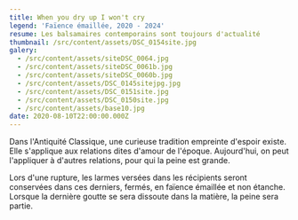 ```yaml
---
title: When you dry up I won't cry
legend: 'Faïence émaillée, 2020 - 2024'
resume: Les balsamaires contemporains sont toujours d'actualité
thumbnail: /src/content/assets/DSC_0154site.jpg
galery:
  - /src/content/assets/siteDSC_0064.jpg
  - /src/content/assets/siteDSC_0061b.jpg
  - /src/content/assets/siteDSC_0060b.jpg
  - /src/content/assets/DSC_0145sitejpg.jpg
  - /src/content/assets/DSC_0151site.jpg
  - /src/content/assets/DSC_0150site.jpg
  - /src/content/assets/base10.jpg
date: 2020-08-10T22:00:00.000Z
---
```


Dans l'Antiquité Classique, une curieuse tradition empreinte d'espoir existe. Elle s'applique aux relations dites d'amour de l'époque. Aujourd'hui, on peut l'appliquer à d'autres relations, pour qui la peine est grande.

L﻿ors d'une rupture, les larmes versées dans les récipients seront conservées dans ces derniers, fermés, en faïence émaillée et non étanche. Lorsque la dernière goutte se sera dissoute dans la matière, la peine sera partie.

